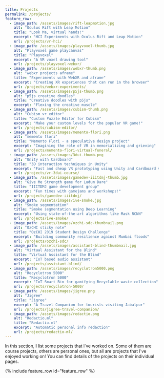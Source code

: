 ```yaml
---
title: Projects
permalink: /projects/
feature_row:
  - image_path: /assets/images/rift-leapmotion.jpg
    alt: "Oculus Rift with Leap Motion"
    title: "Look Ma, virtual hands!"
    excerpt: "HCI Experiments with Oculus Rift and Leap Motion"
    url: /projects/vr-hci/
  - image_path: /assets/images/playvoxel-thumb.jpg
    alt: "Playvoxel game playcanvas"
    title: "Playvoxel"
    excerpt: "A VR voxel drawing tool"
    url: /projects/playvoxel-webxr/
  - image_path: /assets/images/webxr-thumb.png
    alt: "webxr projects aframe"
    title: "Experiments with WebXR and aframe"
    excerpt: "Creating XR experiences that can run in the browser"
    url: /projects/webxr-experiments/
  - image_path: /assets/images/p5js-thumb.png
    alt: "p5js creative doodles"
    title: "Creative doodles with p5js"
    excerpt: "Flexing the creative muscle"
  - image_path: /assets/images/cubism-thumb.png
    alt: "Cubism vr editor"
    title: "Custom Puzzle Editor for Cubism"
    excerpt: "Make your custom levels for the popular VR game!"
    url: /projects/cubism-editor/
  - image_path: /assets/images/memento-flori.png
    alt: "memento flori"
    title: "Memento Flori - a speculative design project"
    excerpt: "Imagining the role of VR in memorializing and grieving"
    url: /projects/memento-flori-virtual-funeral/
  - image_path: /assets/images/3dui-thumb.png
    alt: "Unity with Cardboard"
    title: "3D interaction techniques in Unity"
    excerpt: "Fast and cheap VR prototyping using Unity and Cardboard viewers"
    url: /projects/vr-3dui-course/
  - image_path: /assets/images/gamedev-iiitdmj-thumb.jpg
    alt: "Give Me Strength game for Ludum Dare"
    title: "IIITDMJ game development group"
    excerpt: "Fun times with gamejams and workshops!"
    url: /projects/gamedev-iiitdmj/
  - image_path: /assets/images/ive-smoke.jpg
    alt: "Smoke segmentation"
    title: "Smoke segmentation using Deep Learning"
    excerpt: "Using state-of-the-art algorithms like Mask RCNN"
    url: /projects/ive-smoke/
  - image_path: /assets/images/ozchi-sdc-thumbnail.png
    alt: "OzCHI sticky note"
    title: "OzCHI 2019 Student Design Challenge"
    excerpt: "Building community resilience against Mumbai floods"
    url: /projects/ozchi-sdc/
  - image_path: /assets/images/assistant-blind-thumbnail.jpg
    alt: "Virtual Assistant for the Blind"
    title: "Virtual Assistant for the Blind"
    excerpt: "IoT based audio assistant"
    url: /projects/assistant-blind/  
  - image_path: /assets/images/recyclotron5000.png
    alt: "Recyclotron 5000"
    title: "Recyclotron 5000"
    excerpt: "IoT Smart Bin for gamifying Recyclable waste collection"
    url: /projects/recyclotron-5000/
  - image_path: /assets/images/jigree.png
    alt: "Jigree"
    title: "Jigree"
    excerpt: "A Travel Companion for tourists visiting Jabalpur"
    url: /projects/jigree-travel-companion/
  - image_path: /assets/images/redactio.png
    alt: "Redactio.ml"
    title: "Redactio.ml"
    excerpt: "Automatic personal info redaction"
    url: /projects/redactio-ml/
---
```

  

In this section, I list some projects that I've worked on. Some of them are course projects, others are personal ones, but all are projects that I've enjoyed working on! You can find details of the projects on their individual pages.

{% include feature_row id="feature_row" %}
